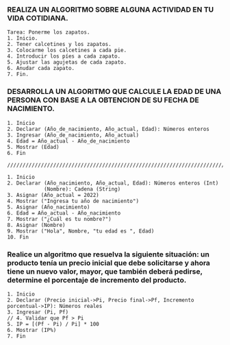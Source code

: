 ### REALIZA UN ALGORITMO SOBRE ALGUNA ACTIVIDAD EN TU VIDA COTIDIANA.

    Tarea: Ponerme los zapatos.
    1. Inicio.
    2. Tener calcetines y los zapatos.
    3. Colocarme los calcetines a cada pie.
    4. Introducir los píes a cada zapato.
    5. Ajustar las agujetas de cada zapato.
    6. Anudar cada zapato.
    7. Fin.
    



### DESARROLLA UN ALGORITMO QUE CALCULE LA EDAD DE UNA PERSONA CON BASE A LA OBTENCION DE SU FECHA DE NACIMIENTO.

    1. Inicio
    2. Declarar (Año_de_nacimiento, Año_actual, Edad): Números enteros
    3. Ingresar (Año_de_nacimiento, Año_actual)
    4. Edad = Año_actual - Año_de_nacimiento 
    5. Mostrar (Edad)
    6. Fin
    
    ///////////////////////////////////////////////////////////////////////////
    
    1. Inicio
    2. Declarar (Año_nacimiento, Año_actual, Edad): Números enteros (Int)
                (Nombre): Cadena (String)
    3. Asignar (Año_actual = 2022)
    4. Mostrar ("Ingresa tu año de nacimiento")
    5. Asignar (Año_nacimiento)
    6. Edad = Año_actual - Año_nacimiento 
    7. Mostrar ("¿Cuál es tu nombre?")
    8. Asignar (Nombre)
    9. Mostrar ("Hola", Nombre, "tu edad es ", Edad)
    10. Fin
    




###  Realice un algoritmo que resuelva la siguiente situación: un producto tenía un precio inicial que debe solicitarse y ahora tiene un nuevo valor, mayor, que también deberá pedirse, determine el porcentaje de incremento del producto. 

    1. Inicio
    2. Declarar (Precio inicial->Pi, Precio final->Pf, Incremento porcentual->IP): Números reales
    3. Ingresar (Pi, Pf)
    // 4. Validar que Pf > Pi
    5. IP = [(Pf - Pi) / Pi] * 100
    6. Mostrar (IP%)
    7. Fin
